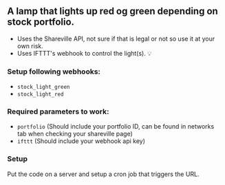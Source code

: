 ##  A lamp that lights up red og green depending on stock portfolio.
- Uses the Shareville API, not sure if that is legal or not so use it at your own risk.
- Uses IFTTT's webhook to control the light(s). 💡

### Setup following webhooks:
- `stock_light_green`
- `stock_light_red`

### Required parameters to work: 
- `portfolio` (Should include your portfolio ID, can be found in networks tab when checking your shareville page)
- `ifttt` (Should include your webhook api key)

### Setup
Put the code on a server and setup a cron job that triggers the URL.